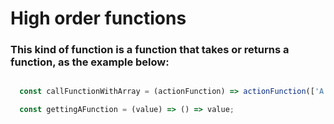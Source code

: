 # High order functions

### This kind of function is a function that takes or returns a function, as the example below:

```javascript

  const callFunctionWithArray = (actionFunction) => actionFunction(['A',2]);

  const gettingAFunction = (value) => () => value;


```